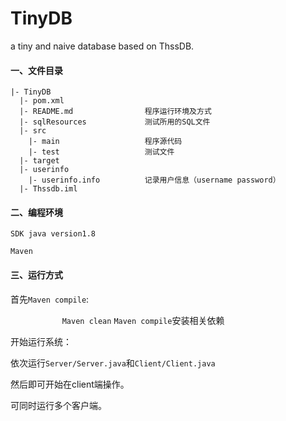 # TinyDB
a tiny and naive database based on ThssDB.

#### 一、文件目录

```
|- TinyDB
  |- pom.xml
  |- README.md                程序运行环境及方式
  |- sqlResources             测试所用的SQL文件
  |- src
    |- main                   程序源代码
    |- test                   测试文件
  |- target
  |- userinfo
    |- userinfo.info          记录用户信息（username password）								
  |- Thssdb.iml
```



#### 二、编程环境

`SDK java version1.8`

`Maven`

#### 三、运行方式

首先`Maven compile`: 

​			`			Maven clean` `Maven compile`安装相关依赖

开始运行系统：

​			依次运行`Server/Server.java`和`Client/Client.java`

然后即可开始在client端操作。

可同时运行多个客户端。

